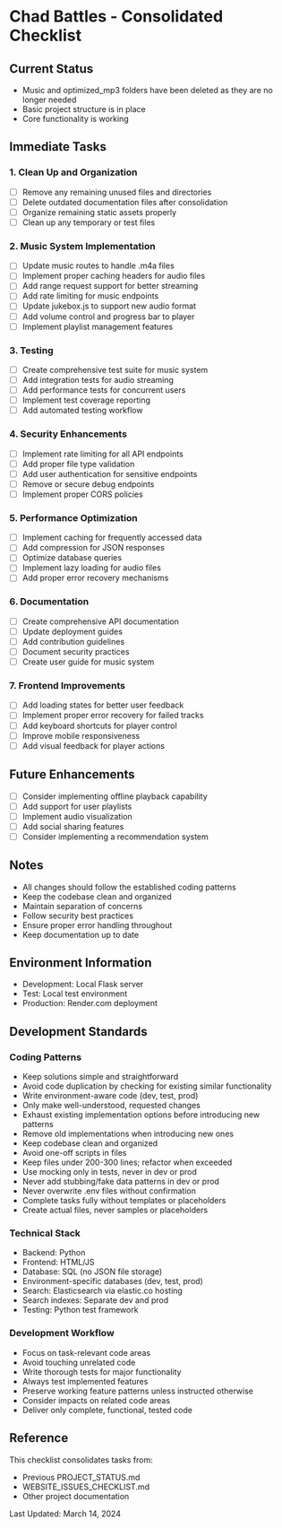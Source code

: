 # Chad Battles - Consolidated Checklist

## Current Status
- Music and optimized_mp3 folders have been deleted as they are no longer needed
- Basic project structure is in place
- Core functionality is working

## Immediate Tasks

### 1. Clean Up and Organization
- [ ] Remove any remaining unused files and directories
- [ ] Delete outdated documentation files after consolidation
- [ ] Organize remaining static assets properly
- [ ] Clean up any temporary or test files

### 2. Music System Implementation
- [ ] Update music routes to handle .m4a files
- [ ] Implement proper caching headers for audio files
- [ ] Add range request support for better streaming
- [ ] Add rate limiting for music endpoints
- [ ] Update jukebox.js to support new audio format
- [ ] Add volume control and progress bar to player
- [ ] Implement playlist management features

### 3. Testing
- [ ] Create comprehensive test suite for music system
- [ ] Add integration tests for audio streaming
- [ ] Add performance tests for concurrent users
- [ ] Implement test coverage reporting
- [ ] Add automated testing workflow

### 4. Security Enhancements
- [ ] Implement rate limiting for all API endpoints
- [ ] Add proper file type validation
- [ ] Add user authentication for sensitive endpoints
- [ ] Remove or secure debug endpoints
- [ ] Implement proper CORS policies

### 5. Performance Optimization
- [ ] Implement caching for frequently accessed data
- [ ] Add compression for JSON responses
- [ ] Optimize database queries
- [ ] Implement lazy loading for audio files
- [ ] Add proper error recovery mechanisms

### 6. Documentation
- [ ] Create comprehensive API documentation
- [ ] Update deployment guides
- [ ] Add contribution guidelines
- [ ] Document security practices
- [ ] Create user guide for music system

### 7. Frontend Improvements
- [ ] Add loading states for better user feedback
- [ ] Implement proper error recovery for failed tracks
- [ ] Add keyboard shortcuts for player control
- [ ] Improve mobile responsiveness
- [ ] Add visual feedback for player actions

## Future Enhancements
- [ ] Consider implementing offline playback capability
- [ ] Add support for user playlists
- [ ] Implement audio visualization
- [ ] Add social sharing features
- [ ] Consider implementing a recommendation system

## Notes
- All changes should follow the established coding patterns
- Keep the codebase clean and organized
- Maintain separation of concerns
- Follow security best practices
- Ensure proper error handling throughout
- Keep documentation up to date

## Environment Information
- Development: Local Flask server
- Test: Local test environment
- Production: Render.com deployment

## Development Standards

### Coding Patterns
- Keep solutions simple and straightforward
- Avoid code duplication by checking for existing similar functionality
- Write environment-aware code (dev, test, prod)
- Only make well-understood, requested changes
- Exhaust existing implementation options before introducing new patterns
- Remove old implementations when introducing new ones
- Keep codebase clean and organized
- Avoid one-off scripts in files
- Keep files under 200-300 lines; refactor when exceeded
- Use mocking only in tests, never in dev or prod
- Never add stubbing/fake data patterns in dev or prod
- Never overwrite .env files without confirmation
- Complete tasks fully without templates or placeholders
- Create actual files, never samples or placeholders

### Technical Stack
- Backend: Python
- Frontend: HTML/JS
- Database: SQL (no JSON file storage)
- Environment-specific databases (dev, test, prod)
- Search: Elasticsearch via elastic.co hosting
- Search indexes: Separate dev and prod
- Testing: Python test framework

### Development Workflow
- Focus on task-relevant code areas
- Avoid touching unrelated code
- Write thorough tests for major functionality
- Always test implemented features
- Preserve working feature patterns unless instructed otherwise
- Consider impacts on related code areas
- Deliver only complete, functional, tested code

## Reference
This checklist consolidates tasks from:
- Previous PROJECT_STATUS.md
- WEBSITE_ISSUES_CHECKLIST.md
- Other project documentation

Last Updated: March 14, 2024 